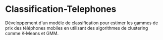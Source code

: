 # Classification-Telephones
Développement d'un modèle de classification pour estimer les gammes de prix des téléphones mobiles en utilisant des algorithmes de clustering comme K-Means et GMM. 
